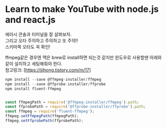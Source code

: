 # Learn to make YouTube with node.js and react.js

에러시 콘솔과 터미널을 잘 살펴보자.  
그리고 오타 주의하고 주의하고 또 주의!!  
스키마쪽 오타도 꼭 확인!

ffmpeg같은 경우엔 맥은 brew로 install하면 되는것 같지만
윈도우로 사용할땐 아래와같이 설치하고 세팅해줘야 한다.  
참고링크: [https://jjjhong.tistory.com/m/17]

```javascript
npm install --save @ffmpeg-installer/ffmpeg
npm install --save @ffprobe-installer/ffprobe
npm install fluent-ffmpeg


const ffmpegPath = require('@ffmpeg-installer/ffmpeg').path;
const ffprobePath = require('@ffprobe-installer/ffprobe').path;
const ffmpeg = require('fluent-ffmpeg');
ffmpeg.setFfmpegPath(ffmpegPath);
ffmpeg.setFfprobePath(ffprobePath);

```
